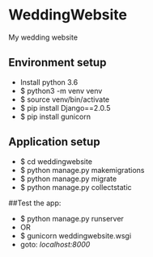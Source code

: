 # WeddingWebsite
My wedding website


## Environment setup
* Install python 3.6 
* $ python3 -m venv venv
* $ source venv/bin/activate 
* $ pip install Django==2.0.5
* $ pip install gunicorn


## Application setup
* $ cd weddingwebsite
* $ python manage.py makemigrations
* $ python manage.py migrate
* $ python manage.py collectstatic

##Test the app: 
* $ python manage.py runserver 
* OR
* $ gunicorn weddingwebsite.wsgi
* goto: *localhost:8000*